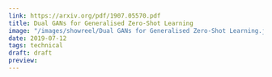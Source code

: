 ```yaml
---
link: https://arxiv.org/pdf/1907.05570.pdf
title: Dual GANs for Generalised Zero-Shot Learning
image: "/images/showreel/Dual GANs for Generalised Zero-Shot Learning.jpg"
date: 2019-07-12
tags: technical
draft: draft
preview:
---
```



